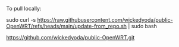 To pull locally:

sudo curl -s https://raw.githubusercontent.com/wickedyoda/public-OpenWRT/refs/heads/main/update-from_repo.sh | sudo bash

https://github.com/wickedyoda/public-OpenWRT.git
